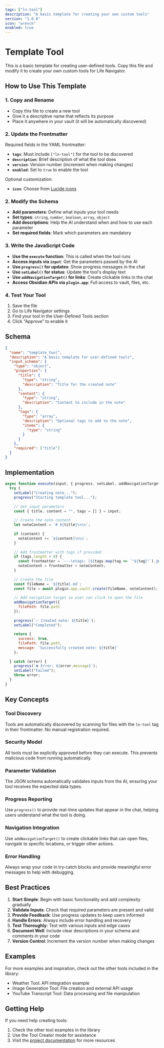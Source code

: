 ```yaml
---
tags: ["ln-tool"]
description: "A basic template for creating your own custom tools"
version: "1.0.0"
icon: "wrench"
enabled: true
---
```


# Template Tool

This is a basic template for creating user-defined tools. Copy this file and modify it to create your own custom tools for Life Navigator.

## How to Use This Template

### 1. Copy and Rename
- Copy this file to create a new tool
- Give it a descriptive name that reflects its purpose
- Place it anywhere in your vault (it will be automatically discovered)

### 2. Update the Frontmatter
Required fields in the YAML frontmatter:
- **`tags`**: Must include `["ln-tool"]` for the tool to be discovered
- **`description`**: Brief description of what the tool does  
- **`version`**: Version number (increment when making changes)
- **`enabled`**: Set to `true` to enable the tool

Optional customization:
- **`icon`**: Choose from [Lucide icons](https://lucide.dev/)

### 2. Modify the Schema
- **Add parameters**: Define what inputs your tool needs
- **Set types**: `string`, `number`, `boolean`, `array`, `object`
- **Add descriptions**: Help the AI understand when and how to use each parameter
- **Set required fields**: Mark which parameters are mandatory

### 3. Write the JavaScript Code  
- **Use the `execute` function**: This is called when the tool runs
- **Access inputs via `input`**: Get the parameters passed by the AI
- **Use `progress()` for updates**: Show progress messages in the chat
- **Use `setLabel()` for status**: Update the tool's display text
- **Use `addNavigationTarget()` for links**: Create clickable links in the chat
- **Access Obsidian APIs via `plugin.app`**: Full access to vault, files, etc.

### 4. Test Your Tool
1. Save the file
2. Go to Life Navigator settings
3. Find your tool in the User-Defined Tools section  
4. Click "Approve" to enable it

## Schema

```json
{
  "name": "template_tool",
  "description": "A basic template for user-defined tools",
  "input_schema": {
    "type": "object",
    "properties": {
      "title": {
        "type": "string",
        "description": "Title for the created note"
      },
      "content": {
        "type": "string", 
        "description": "Content to include in the note"
      },
      "tags": {
        "type": "array",
        "description": "Optional tags to add to the note",
        "items": {
          "type": "string"
        }
      }
    },
    "required": ["title"]
  }
}
```

## Implementation

```javascript
async function execute(input, { progress, setLabel, addNavigationTarget, plugin }) {
  try {
    setLabel("Creating note...");
    progress("Starting template tool...");
    
    // Get input parameters
    const { title, content = "", tags = [] } = input;
    
    // Create the note content
    let noteContent = `# ${title}\n\n`;
    
    if (content) {
      noteContent += `${content}\n\n`;
    }
    
    // Add frontmatter with tags if provided
    if (tags.length > 0) {
      const frontmatter = `---\ntags: [${tags.map(tag => `"${tag}"`).join(", ")}]\n---\n\n`;
      noteContent = frontmatter + noteContent;
    }
    
    // Create the file
    const fileName = `${title}.md`;
    const file = await plugin.app.vault.create(fileName, noteContent);
    
    // Add navigation target so user can click to open the file
    addNavigationTarget({
      filePath: file.path
    });
    
    progress(`✅ Created note: ${title}`);
    setLabel("Completed");
    
    return {
      success: true,
      filePath: file.path,
      message: `Successfully created note: ${title}`
    };
    
  } catch (error) {
    progress(`❌ Error: ${error.message}`);
    setLabel("Failed");
    throw error;
  }
}
```

## Key Concepts

### Tool Discovery
Tools are automatically discovered by scanning for files with the `ln-tool` tag in their frontmatter. No manual registration required.

### Security Model
All tools must be explicitly approved before they can execute. This prevents malicious code from running automatically.

### Parameter Validation
The JSON schema automatically validates inputs from the AI, ensuring your tool receives the expected data types.

### Progress Reporting
Use `progress()` to provide real-time updates that appear in the chat, helping users understand what the tool is doing.

### Navigation Integration
Use `addNavigationTarget()` to create clickable links that can open files, navigate to specific locations, or trigger other actions.

### Error Handling
Always wrap your code in try-catch blocks and provide meaningful error messages to help with debugging.

## Best Practices

1. **Start Simple**: Begin with basic functionality and add complexity gradually
2. **Validate Inputs**: Check that required parameters are present and valid
3. **Provide Feedback**: Use progress updates to keep users informed
4. **Handle Errors**: Always include error handling and recovery
5. **Test Thoroughly**: Test with various inputs and edge cases
6. **Document Well**: Include clear descriptions in your schema and comments in your code
7. **Version Control**: Increment the version number when making changes

## Examples

For more examples and inspiration, check out the other tools included in the library:
- Weather Tool: API integration example
- Image Generation Tool: File creation and external API usage  
- YouTube Transcript Tool: Data processing and file manipulation

## Getting Help

If you need help creating tools:
1. Check the other tool examples in the library
2. Use the Tool Creator mode for assistance
3. Visit the [project documentation](https://github.com/cielecki/life-navigator) for more resources 